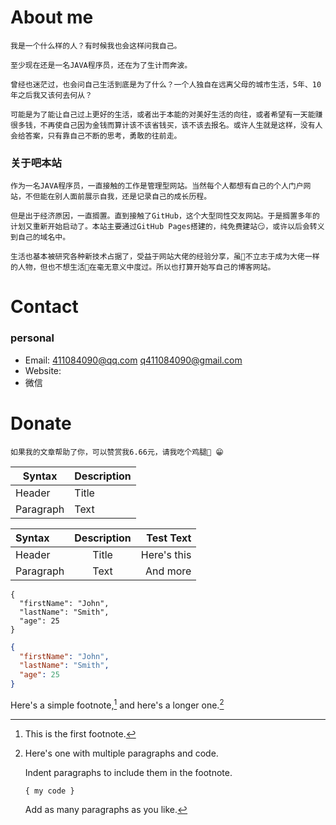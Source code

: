# About me  
    我是一个什么样的人？有时候我也会这样问我自己。 
    
    至少现在还是一名JAVA程序员，还在为了生计而奔波。 

    曾经也迷茫过，也会问自己生活到底是为了什么？一个人独自在远离父母的城市生活，5年、10年之后我又该何去何从？

    可能是为了能让自己过上更好的生活，或者出于本能的对美好生活的向往，或者希望有一天能赚很多钱，不再使自己因为金钱而算计该不该省钱买，该不该去报名。或许人生就是这样，没有人会给答案，只有靠自己不断的思考，勇敢的往前走。

### 关于吧本站    

    作为一名JAVA程序员，一直接触的工作是管理型网站。当然每个人都想有自己的个人门户网站，不但能在别人面前展示自我，还是记录自己的成长历程。

    但是出于经济原因，一直搁置。直到接触了GitHub，这个大型同性交友网站。于是搁置多年的计划又重新开始启动了。本站主要通过GitHub Pages搭建的，纯免费建站😏，或许以后会转义到自己的域名中。
    
    生活也基本被研究各种新技术占据了，受益于网站大佬的经验分享，虽不立志于成为大佬一样的人物，但也不想生活在毫无意义中度过。所以也打算开始写自己的博客网站。

# Contact
### personal
* Email: 411084090@qq.com q411084090@gmail.com
* Website: 
* 微信
# Donate
    如果我的文章帮助了你，可以赞赏我6.66元，请我吃个鸡腿🍗 😁

| Syntax      | Description |
| ----------- | ----------- |
| Header      | Title       |
| Paragraph   | Text        |

| Syntax      | Description | Test Text     |
| :---        |    :----:   |          ---: |
| Header      | Title       | Here's this   |
| Paragraph   | Text        | And more      |

```
{
  "firstName": "John",
  "lastName": "Smith",
  "age": 25
}
```

```json
{
  "firstName": "John",
  "lastName": "Smith",
  "age": 25
}
```

Here's a simple footnote,[^1] and here's a longer one.[^bignote]

[^1]: This is the first footnote.

[^bignote]: Here's one with multiple paragraphs and code.

    Indent paragraphs to include them in the footnote.

    `{ my code }`

    Add as many paragraphs as you like.
